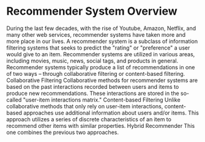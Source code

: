 # Recommender System Overview
During the last few decades, with the rise of Youtube, Amazon, Netflix, and many other web services, recommender systems have taken more and more place in our lives. A recommender system is a subclass of information filtering systems that seeks to predict the "rating" or "preference" a user would give to an item. Recommender systems are utilized in various areas, including movies, music, news, social tags, and products in general. Recommender systems typically produce a list of recommendations in one of two ways – through collaborative filtering or content-based filtering.
Collaborative Filtering
Collaborative methods for recommender systems are based on the past interactions recorded between users and items to produce new recommendations. These interactions are stored in the so-called "user-item interactions matrix."
Content-based Filtering
Unlike collaborative methods that only rely on user-item interactions, content-based approaches use additional information about users and/or items.  This approach utilizes a series of discrete characteristics of an item to recommend other items with similar properties.
Hybrid Recommender
This one combines the previous two approaches.
